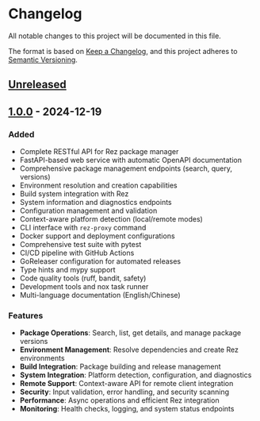 # Changelog

All notable changes to this project will be documented in this file.

The format is based on [Keep a Changelog](https://keepachangelog.com/en/1.0.0/),
and this project adheres to [Semantic Versioning](https://semver.org/spec/v2.0.0.html).

## [Unreleased]

## [1.0.0] - 2024-12-19

### Added
- Complete RESTful API for Rez package manager
- FastAPI-based web service with automatic OpenAPI documentation
- Comprehensive package management endpoints (search, query, versions)
- Environment resolution and creation capabilities
- Build system integration with Rez
- System information and diagnostics endpoints
- Configuration management and validation
- Context-aware platform detection (local/remote modes)
- CLI interface with `rez-proxy` command
- Docker support and deployment configurations
- Comprehensive test suite with pytest
- CI/CD pipeline with GitHub Actions
- GoReleaser configuration for automated releases
- Type hints and mypy support
- Code quality tools (ruff, bandit, safety)
- Development tools and nox task runner
- Multi-language documentation (English/Chinese)

### Features
- **Package Operations**: Search, list, get details, and manage package versions
- **Environment Management**: Resolve dependencies and create Rez environments
- **Build Integration**: Package building and release management
- **System Integration**: Platform detection, configuration, and diagnostics
- **Remote Support**: Context-aware API for remote client integration
- **Security**: Input validation, error handling, and security scanning
- **Performance**: Async operations and efficient Rez integration
- **Monitoring**: Health checks, logging, and system status endpoints

[Unreleased]: https://github.com/loonghao/rez-proxy/compare/v1.0.0...HEAD
[1.0.0]: https://github.com/loonghao/rez-proxy/releases/tag/v1.0.0
